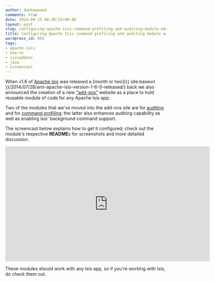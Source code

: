```yaml
---
author: danhaywood
comments: true
date: 2014-09-25 08:30:53+00:00
layout: post
slug: configuring-apache-isis-command-profiling-and-auditing-module-add-ons
title: Configuring Apache Isis command profiling and auditing module add-ons
wordpress_id: 955
tags:
- apache-isis
- how-to
- isisaddons
- java
- screencast
---
```


When v1.6 of [Apache Isis](http://isis.apache.org) was released a [month or two]({{ site.baseurl }}/2014/07/28/ann-apache-isis-version-1-6-0-released/) back we also announced the creation of a new ["add-ons"](http://www.isisaddons.org/) website as a place to hold reusable module of code for any Apache Isis app.

Two of the modules that we've moved into the add-ons site are for [auditing](https://github.com/isisaddons/isis-module-audit) and for [command profiling](https://github.com/isisaddons/isis-module-command); the latter also enhances auditing capability as well as enabling Isis' background command support.

The screencast below explains how to get it configured; check out the module's respective **README**s for screenshots and more detailed discussion.

<iframe width="640" height="360" src="https://www.youtube.com/embed/g01tK58MxJ8" frameborder="0" allowfullscreen></iframe>

These modules should work with any Isis app, so if you're working with Isis, do check them out.
